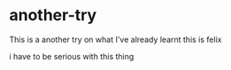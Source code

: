 # another-try
This is a another try on what I've already learnt
this is felix

i have to be serious with this thing
